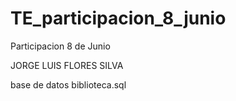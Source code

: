 # TE_participacion_8_junio

Participacion 8 de Junio

JORGE LUIS FLORES SILVA

base de datos biblioteca.sql

